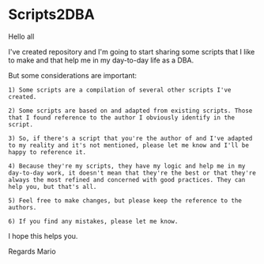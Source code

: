 # Scripts2DBA

Hello all

I've created repository and I'm going to start sharing some scripts that I like to make and that help me in my day-to-day life as a DBA.

But some considerations are important:
	
	1) Some scripts are a compilation of several other scripts I've created. 
 
	2) Some scripts are based on and adapted from existing scripts. Those that I found reference to the author I obviously identify in the script.
	
	3) So, if there's a script that you're the author of and I've adapted to my reality and it's not mentioned, please let me know and I'll be happy to reference it.
	
	4) Because they're my scripts, they have my logic and help me in my day-to-day work, it doesn't mean that they're the best or that they're always the most refined and concerned with good practices. They can help you, but that's all.
	
	5) Feel free to make changes, but please keep the reference to the authors.
	
	6) If you find any mistakes, please let me know.

I hope this helps you.

Regards
Mario
